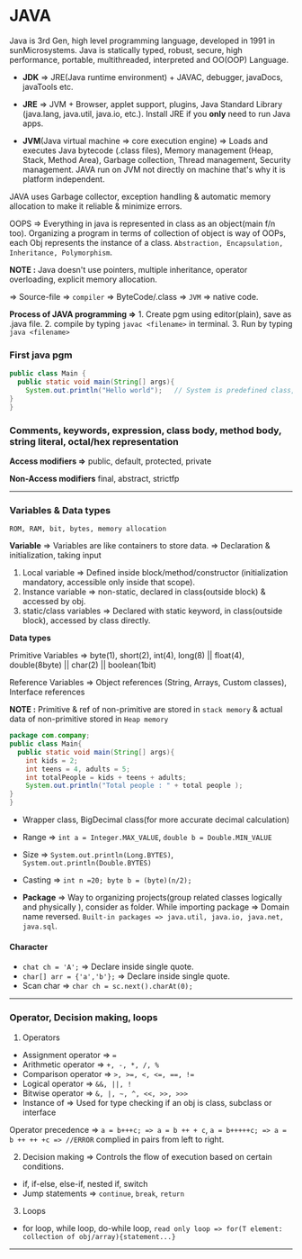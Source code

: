 # JAVA

Java is 3rd Gen, high level programming language, developed in 1991 in sunMicrosystems. Java is statically typed, robust, secure, high performance, portable, multithreaded, interpreted and OO(OOP) Language.

- **JDK** => JRE(Java runtime environment) + JAVAC, debugger, javaDocs, javaTools etc.

- **JRE** => JVM + Browser, applet support, plugins, Java Standard Library (java.lang, java.util, java.io, etc.). Install JRE if you **only** need to run Java apps.

- **JVM**(Java virtual machine => core execution engine) => Loads and executes Java bytecode (.class files), Memory management (Heap, Stack, Method Area), Garbage collection, Thread management, Security management. JAVA run on JVM not directly on machine that's why it is platform independent.

JAVA uses Garbage collector, exception handling & automatic memory allocation to make it reliable & minimize errors.

OOPS => Everything in java is represented in class as an object(main f/n too). Organizing a program in terms of collection of object is way of OOPs, each Obj represents the instance of a class. `Abstraction, Encapsulation, Inheritance, Polymorphism`.

**NOTE :** Java doesn't use pointers, multiple inheritance, operator overloading, explicit memory allocation.

=> Source-file => `compiler` => ByteCode/.class => `JVM` => native code.

**Process of JAVA programming =>** 1. Create pgm using editor(plain), save as .java file. 2. compile by typing `javac <filename>` in terminal. 3. Run by typing `java <filename>`

### First java pgm

```java
public class Main {
  public static void main(String[] args){
    System.out.println("Hello world");   // System is predefined class, provide access to system. out is a variable of type output stream connected to console.
}
}
```

### Comments, keywords, expression, class body, method body, string literal, octal/hex representation

**Access modifiers =>** public, default, protected, private

**Non-Access modifiers** final, abstract, strictfp

-----

### Variables & Data types

`ROM, RAM, bit, bytes, memory allocation`

**Variable** => Variables are like containers to store data. => Declaration & initialization, taking input

1. Local variable => Defined inside block/method/constructor (initialization mandatory, accessible only inside that scope).
2. Instance variable => non-static, declared in class(outside block) & accessed by obj.
3. static/class variables => Declared with static keyword, in class(outside block), accessed by class directly.

**Data types**

Primitive Variables => byte(1), short(2), int(4), long(8) || float(4), double(8byte) || char(2) || boolean(1bit)

Reference Variables => Object references (String, Arrays, Custom classes), Interface references

**NOTE :** Primitive & ref of non-primitive are stored in `stack memory` & actual data of non-primitive stored in `Heap memory`

```java
package com.company;
public class Main{
  public static void main(String[] args){
    int kids = 2;
    int teens = 4, adults = 5;
    int totalPeople = kids + teens + adults;
    System.out.println("Total people : " + total people );
}
}

```

- Wrapper class, BigDecimal class(for more accurate decimal calculation)
- Range => `int a = Integer.MAX_VALUE`, `double b = Double.MIN_VALUE`
- Size => `System.out.println(Long.BYTES)`, `System.out.println(Double.BYTES)`
- Casting => `int n =20; byte b = (byte)(n/2);`

- **Package** => Way to organizing projects(group related classes logically and physically ), consider as folder. While importing package => Domain name reversed. `Built-in packages => java.util, java.io, java.net, java.sql`.

#### Character

- `chat ch = 'A';`  => Declare inside single quote.
- `char[] arr = {'a','b'};` => Declare inside single quote.
- Scan char => `char ch = sc.next().charAt(0);`

-----

### Operator, Decision making, loops

1. Operators

- Assignment operator => `=`
- Arithmetic operator => `+, -, *, /, %`
- Comparison operator => `>, >=, <, <=, ==, !=`
- Logical operator => `&&, ||, !`
- Bitwise operator => `&, |, ~, ^, <<, >>, >>>`
- Instance of => Used for type checking if an obj is class, subclass or interface

Operator precedence => `a = b+++c; => a = b ++ + c`, `a = b+++++c; => a = b ++ ++ +c => //ERROR` complied in pairs from left to right.

2. Decision making => Controls the flow of execution based on certain conditions.

- if, if-else, else-if, nested if, switch
- Jump statements => `continue`, `break`, `return`

3. Loops

- for loop, while loop, do-while loop, `read only loop => for(T element: collection of obj/array){statement...}`

-----





























